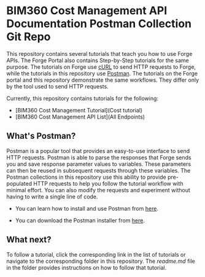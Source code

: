 # BIM360 Cost Management API Documentation Postman Collection Git Repo

This repository contains several tutorials that teach you how to use Forge APIs. The Forge Portal also contains Step-by-Step tutorials for the same purpose. The tutorials on Forge use [cURL](https://curl.haxx.se/) to send HTTP requests to Forge, while the tutorials in this repository use [Postman](https://www.getpostman.com/). The tutorials on the Forge portal and this repository demonstrate the same workflows. They differ only by the tool used to send HTTP requests.

Currently, this repository contains tutorials for the following:

- [BIM360 Cost Management Tutorial](Cost tutorial)
- [BIM360 Cost Management API List](All Endpoints)


## What's Postman?

Postman is a popular tool that provides an easy-to-use interface to send HTTP requests. Postman is able to parse the responses that Forge sends you and save response parameter values to variables. These parameters can then be reused in subsequent requests through these variables. The Postman collections in this repository use this ability to provide pre-populated HTTP requests to help you follow the tutorial workflow with minimal effort. You can also modify the requests and experiment without having to write a single line of code. 

- You can learn how to install and use Postman from [here](https://learning.getpostman.com/docs/postman/launching_postman/installation_and_updates).

- You can download the Postman installer from [here](https://www.getpostman.com/downloads/).

## What next?

To follow a tutorial, click the corresponding link in the list of tutorials or navigate to the corresponding folder in this repository. The *readme.md* file in the folder provides instructions on how to follow that tutorial. 
